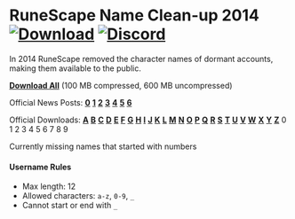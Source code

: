 # RuneScape Name Clean-up 2014 [![Download](https://img.shields.io/github/downloads/RuneStar/name-cleanup-2014/total.svg)](https://github.com/RuneStar/name-cleanup-2014/releases) [![Discord](https://img.shields.io/discord/384870460640329728.svg?logo=discord)](https://discord.gg/G2kxrnU)

In 2014 RuneScape removed the character names of dormant accounts, making them available to the public.

[**Download All**](https://github.com/RuneStar/name-cleanup-2014/releases) (100 MB compressed, 600 MB uncompressed)

Official News Posts:
 [**0**](http://services.runescape.com/m=news/character-name-clean-up)
 [**1**](http://services.runescape.com/m=news/character-name-clean-up--one-day-countdown-1)
 [**2**](http://services.runescape.com/m=news/character-name-clean-up--second-batch)
 [**3**](http://services.runescape.com/m=news/character-name-clean-up--the-third-batch-1)
 [**4**](http://services.runescape.com/m=news/character-name-clean-up--the-fourth-batch-1)
 [**5**](http://services.runescape.com/m=news/character-name-clean-up--the-fifth-batch-)
 [**6**](http://services.runescape.com/m=news/character-name-clean-up--the-final-batch)
 
Official Downloads:
 [**A**](http://cdn.runescape.com/assets/docs/external/characternames/a_2667162.csv)
 [**B**](http://cdn.runescape.com/assets/docs/external/characternames/b_2765605.csv)
 [**C**](http://cdn.runescape.com/assets/docs/external/characternames/c_3152706.csv)
 [**D**](http://cdn.runescape.com/assets/docs/external/characternames/batch2/d_basenames_3315746.csv)
 [**E**](http://cdn.runescape.com/assets/docs/external/characternames/batch2/e_basenames_1532167.csv)
 [**F**](http://cdn.runescape.com/assets/docs/external/characternames/batch2/f_basenames_1890023.csv)
 [**G**](http://cdn.runescape.com/assets/docs/external/characternames/batch2/g_basenames_1879593.csv)
 [**H**](http://cdn.runescape.com/assets/docs/external/characternames/batch2/h_basenames_1805372.csv)
 [**I**](http://cdn.runescape.com/assets/docs/external/characternames/batch3/i_names_1581284.csv)
 [**J**](http://cdn.runescape.com/assets/docs/external/characternames/batch3/j_names_1612618.csv)
 [**K**](http://cdn.runescape.com/assets/docs/external/characternames/batch3/k_names_2212027.csv)
 [**L**](http://cdn.runescape.com/assets/docs/external/characternames/batch3/l_names_2856995.csv)
 [**M**](http://cdn.runescape.com/assets/docs/external/characternames/batch3/m_names_4057469.csv)
 [**N**](http://cdn.runescape.com/assets/docs/external/characternames/batch4/n_cleaned_1645122.csv)
 [**O**](http://cdn.runescape.com/assets/docs/external/characternames/batch4/o_cleaned_1058851.csv)
 [**P**](http://cdn.runescape.com/assets/docs/external/characternames/batch4/p_cleaned_2588642.csv)
 [**Q**](http://cdn.runescape.com/assets/docs/external/characternames/batch4/q_cleaned_318987.csv)
 [**R**](http://cdn.runescape.com/assets/docs/external/characternames/batch4/r_cleaned_3197779.csv)
 [**S**](http://cdn.runescape.com/assets/docs/external/characternames/batch5/s_list_5744655.csv)
 [**T**](http://cdn.runescape.com/assets/docs/external/characternames/batch5/t_list_3071207.csv)
 [**U**](http://cdn.runescape.com/assets/docs/external/characternames/batch5/u_list_640680.csv)
 [**V**](http://cdn.runescape.com/assets/docs/external/characternames/batch5/v_list_883029.csv)
 [**W**](http://cdn.runescape.com/assets/docs/external/characternames/batch6/w_final_1767858.csv)
 [**X**](http://cdn.runescape.com/assets/docs/external/characternames/batch6/x_final_1024500.csv)
 [**Y**](http://cdn.runescape.com/assets/docs/external/characternames/batch6/y_final_683254.csv)
 [**Z**](http://cdn.runescape.com/assets/docs/external/characternames/batch6/z_final_991820.csv)
 0 1 2 3 4 5 6 7 8 9

Currently missing names that started with numbers

#### Username Rules
* Max length: 12
* Allowed characters: `a-z`, `0-9`, `_`
* Cannot start or end with `_`

